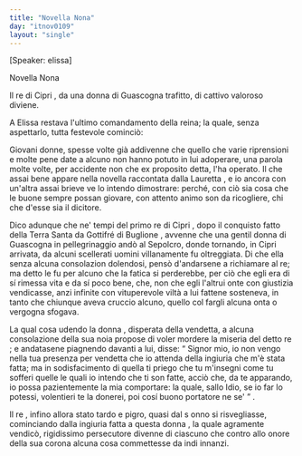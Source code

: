 ```yaml
---
title: "Novella Nona"
day: "itnov0109"
layout: "single"
---
```

<html>
 <head>
 </head>
 <body>
  <div id="nov0109" type="novella" who="elissa">
   <p>
    [Speaker: elissa]
   </p>
   <head>
    Novella Nona
   </head>
   <argument>
    <p>
     <milestone id="p01090001"/>
     Il
     <name persref="recipri-0109" type="person">
      re di Cipri
     </name>
     , da una
     <name persref="donna-0109" type="person">
      donna
     </name>
     di
     <name placeref="guascogna" type="place">
      Guascogna
     </name>
     trafitto, di cattivo valoroso diviene.
    </p>
   </argument>
   <div3 type="commentary" who="author">
    <p>
     <milestone id="p01090002"/>
     A
     <name persref="elissa" type="person">
      Elissa
     </name>
     restava l'ultimo comandamento della reina; la quale, senza aspettarlo, tutta festevole cominci&ograve;:
    </p>
   </div3>
   <div3 type="commentary" who="elissa">
    <p>
     <milestone id="p01090003"/>
     Giovani donne, spesse volte gi&agrave; addivenne che quello che varie riprensioni e molte pene date a alcuno non hanno potuto in lui adoperare, una parola molte volte, per accidente non che ex proposito detta, l'ha operato. Il che assai bene appare nella novella raccontata dalla
     <name persref="lauretta" type="person">
      Lauretta
     </name>
     , e io ancora con un'altra assai brieve ve lo intendo dimostrare: perch&eacute;, con ci&ograve; sia cosa che le buone sempre possan giovare, con attento animo son da ricogliere, chi che d'esse sia il dicitore.
    </p>
   </div3>
   <p>
    <milestone id="p01090004"/>
    Dico adunque che ne' tempi del primo
    <name persref="recipri-0109" type="person">
     re di Cipri
    </name>
    , dopo il conquisto fatto della
    <name placeref="terrasanta" type="place">
     Terra Santa
    </name>
    da
    <name persref="gottifrebuglione" type="person">
     Gottifr&eacute; di Buglione
    </name>
    , avvenne che una gentil
    <name persref="donna-0109" type="person">
     donna
    </name>
    di
    <name placeref="guascogna" type="place">
     Guascogna
    </name>
    in pellegrinaggio and&ograve; al Sepolcro, donde tornando, in
    <name placeref="cipro" type="place">
     Cipri
    </name>
    arrivata, da alcuni scellerati uomini villanamente fu oltreggiata.
    <milestone id="p01090005"/>
    Di che ella senza alcuna consolazion dolendosi, pens&ograve; d'andarsene a richiamare al re; ma detto le fu per alcuno che la fatica si perderebbe, per ci&ograve; che egli era di s&iacute; rimessa vita e da s&iacute; poco bene, che, non che egli l'altrui onte con giustizia vendicasse, anzi infinite con vituperevole vilt&agrave; a lui fattene sosteneva, in tanto che chiunque aveva cruccio alcuno, quello col fargli alcuna onta o vergogna sfogava.
   </p>
   <p>
    <milestone id="p01090006"/>
    La qual cosa udendo la
    <name persref="donna-0109" type="person">
     donna
    </name>
    , disperata della vendetta, a alcuna consolazione della sua noia propose di voler mordere la miseria del detto
    <name persref="recipri-0109" type="person">
     re
    </name>
    ; e andatasene piagnendo davanti a lui, disse:
    <q direct="unspecified" who="donna-0109">
     Signor mio, io non vengo nella tua presenza per vendetta che io attenda della ingiuria che m'&egrave; stata fatta; ma in sodisfacimento di quella ti priego che tu m'insegni come tu sofferi quelle le quali io intendo che ti son fatte, acci&ograve; che, da te apparando, io possa pazientemente la mia comportare: la quale, sallo Idio, se io far lo potessi, volentieri te la donerei, poi cos&iacute; buono portatore ne se'
    </q>
    .
   </p>
   <p>
    <milestone id="p01090007"/>
    Il
    <name persref="recipri-0109" type="person">
     re
    </name>
    , infino allora stato tardo e pigro, quasi dal s onno si risvegliasse, cominciando dalla ingiuria fatta a questa
    <name persref="donna-0109" type="person">
     donna
    </name>
    , la quale agramente vendic&ograve;, rigidissimo persecutore divenne di ciascuno che contro allo onore della sua corona alcuna cosa commettesse da indi innanzi.
   </p>
  </div>
 </body>
</html>